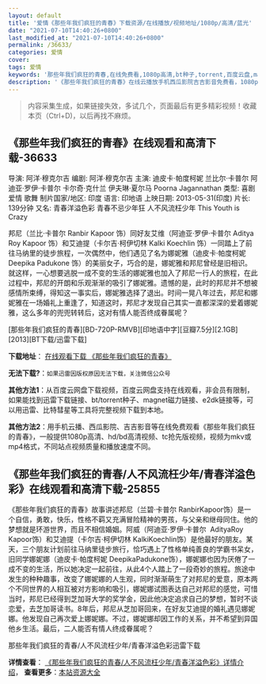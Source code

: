 ```yaml
---
layout: default
title: '爱情《那些年我们疯狂的青春》下载资源/在线播放/视频地址/1080p/高清/蓝光'
date: "2021-07-10T14:40:26+0800"
last_modified_at: "2021-07-10T14:40:26+0800"
permalink: /36633/
categories: 爱情
cover:
tags: 爱情
keywords: '那些年我们疯狂的青春,在线免费看,1080p高清,bt种子,torrent,百度云盘,magnet,磁力链,迅雷下载资源'
description: '《那些年我们疯狂的青春》在线云播放手机西瓜影院吉吉影音免费看，1080p高清bd/hd未删减完整版和tc抢先枪版，mkv/mp4格式，附带bt/torrent种子、magnet/磁力链、百度云盘、网盘资源迅雷下载链接'
---
```


>内容采集生成，如果链接失效，多试几个，页面最后有更多精彩视频！收藏本页（Ctrl+D)，以后再找不麻烦。


## 《那些年我们疯狂的青春》在线观看和高清下载-36633

导演: 阿洋·穆克尔吉 编剧: 阿洋·穆克尔吉 主演: 迪皮卡·帕度柯妮 兰比尔·卡普尔 阿迪亚·罗伊·卡普尔 卡尔奇·克什兰 伊夫琳·夏尔马 Poorna Jagannathan 类型: 喜剧 爱情 歌舞 制片国家/地区: 印度 语言: 印地语 上映日期: 2013-05-31(印度) 片长: 139分钟 又名: 青春洋溢色彩 青春不忌少年狂 人不风流枉少年 This Youth is Crazy

邦尼（兰比·卡普尔 Ranbir Kapoor 饰）同好友艾维（阿迪亚·罗伊·卡普尔 Aditya Roy Kapoor 饰）和艾迪提（卡尔吉·柯伊切林 Kalki Koechlin 饰）一同踏上了前往马纳里的徒步旅程，一次偶然中，他们遇见了名为娜妮雅（迪皮卡·帕度柯妮 Deepika Padukone 饰）的美丽女子，巧合的是，娜妮雅和邦尼曾经是旧相识。 就这样，一心想要逃脱一成不变的生活的娜妮雅也加入了邦尼一行人的旅程，在此过程中，邦尼的开朗和乐观渐渐的吸引了娜妮雅。遗憾的是，此时的邦尼并不想被感情所束缚，得知这一事实后，娜妮雅选择了退出。时间一晃八年过去，邦尼和娜妮雅在一场婚礼上重逢了，知道这时，邦尼才发现自己其实一直都深深的爱着娜妮雅，这么多年的兜兜转转后，这对有情人能否终成眷属呢？


[那些年我们疯狂的青春][BD-720P-RMVB][印地语中字][豆瓣7.5分][2.1GB][2013][BT下载/迅雷下载]

**下载地址**： [在线观看下载 《那些年我们疯狂的青春》](https://www.btdx8.com/torrent/yeh_jawaani_hai_deewani_2013.html) 


**无法下载?**：`如果迅雷因版权原因无法下载，关注微信公众号 `

**其他方法1**：从百度云网盘下载视频，百度云网盘支持在线观看，非会员有限制，如果能找到迅雷下载链接、bt/torrent种子、magnet磁力链接、e2dk链接等，可以用迅雷、比特彗星等工具将完整视频下载到本地。

**其他方法2**：用手机云播、西瓜影院、吉吉影音等在线免费观看《那些年我们疯狂的青春》，一般提供1080p高清、hd/bd高清视频、tc抢先版视频，视频为mkv或mp4格式，不同站点视频质量和播放速度不同。


## 《那些年我们疯狂的青春/人不风流枉少年/青春洋溢色彩》在线观看和高清下载-25855

《那些年我们疯狂的青春》故事讲述邦尼（兰碧·卡普尔 RanbirKapoor饰）是一个自信，勇敢，快乐，性格不羁又充满冒险精神的男孩，与父亲和继母同住。他的梦想就是环游世界，而且不相信婚姻。阿威（阿迪亚&middot;罗伊·卡普尔&nbsp; AdityaRoy Kapoor饰）和艾迪提（卡尔吉·柯伊切林 KalkiKoechlin饰）是他最好的朋友。某天，三个朋友计划前往马纳里徒步旅行，恰巧遇上了性格单纯善良的学霸书呆女，旧同学娜妮娜（迪皮卡&middot;帕度柯妮 DeepikaPadukone饰），娜妮娜也因为厌倦了一成不变的生活，所以她决定一起前往，从此4个人踏上了一段奇妙的旅程。旅途中发生的种种趣事，改变了娜妮娜的人生观，同时渐渐萌生了对邦尼的爱意，原本两个不同世界的人相互被对方影响和吸引，娜妮娜试图表达自己对邦尼的感觉，可惜当时，邦尼已经得到芝加哥大学的奖学金，因此他决定追求自己的梦想，暂时不谈恋爱，去芝加哥读书。8年后，邦尼从芝加哥回来，在好友艾迪提的婚礼遇见娜妮娜。他发现自己再次爱上娜妮娜。不过，娜妮娜却因工作的关系，并不希望到异国他乡生活。最后，二人能否有情人终成眷属呢？</p>


那些年我们疯狂的青春/人不风流枉少年/青春洋溢色彩迅雷下载

**详情查看**： [《那些年我们疯狂的青春/人不风流枉少年/青春洋溢色彩》详情介绍](/movie/25855/)， **查看更多**：[本站资源大全](/movie/t/all/)

